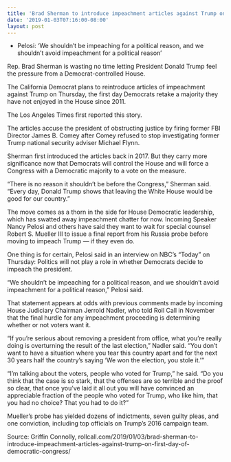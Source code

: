 ```yaml
---
title: 'Brad Sherman to introduce impeachment articles against Trump on first day of Democratic Congress'
date: '2019-01-03T07:16:00-08:00'
layout: post
---
```


- Pelosi: ‘We shouldn’t be impeaching for a political reason, and we shouldn’t avoid impeachment for a political reason’

Rep. Brad Sherman is wasting no time letting President Donald Trump feel the pressure from a Democrat-controlled House.

The California Democrat plans to reintroduce articles of impeachment against Trump on Thursday, the first day Democrats retake a majority they have not enjoyed in the House since 2011.

The Los Angeles Times first reported this story.

The articles accuse the president of obstructing justice by firing former FBI Director James B. Comey after Comey refused to stop investigating former Trump national security adviser Michael Flynn.

Sherman first introduced the articles back in 2017. But they carry more significance now that Democrats will control the House and will force a Congress with a Democratic majority to a vote on the measure.

“There is no reason it shouldn’t be before the Congress,” Sherman said. “Every day, Donald Trump shows that leaving the White House would be good for our country.”

The move comes as a thorn in the side for House Democratic leadership, which has swatted away impeachment chatter for now. Incoming Speaker Nancy Pelosi and others have said they want to wait for special counsel Robert S. Mueller III to issue a final report from his Russia probe before moving to impeach Trump — if they even do.

One thing is for certain, Pelosi said in an interview on NBC’s “Today” on Thursday: Politics will not play a role in whether Democrats decide to impeach the president.

“We shouldn’t be impeaching for a political reason, and we shouldn’t avoid impeachment for a political reason,” Pelosi said.

That statement appears at odds with previous comments made by incoming House Judiciary Chairman Jerrold Nadler, who told Roll Call in November that the final hurdle for any impeachment proceeding is determining whether or not voters want it.

“If you’re serious about removing a president from office, what you’re really doing is overturning the result of the last election,” Nadler said. “You don’t want to have a situation where you tear this country apart and for the next 30 years half the country’s saying ‘We won the election, you stole it.’”

“I’m talking about the voters, people who voted for Trump,” he said. “Do you think that the case is so stark, that the offenses are so terrible and the proof so clear, that once you’ve laid it all out you will have convinced an appreciable fraction of the people who voted for Trump, who like him, that you had no choice? That you had to do it?”

Mueller’s probe has yielded dozens of indictments, seven guilty pleas, and one conviction, including top officials on Trump’s 2016 campaign team.

Source: Griffin Connolly, rollcall.com/2019/01/03/brad-sherman-to-introduce-impeachment-articles-against-trump-on-first-day-of-democratic-congress/